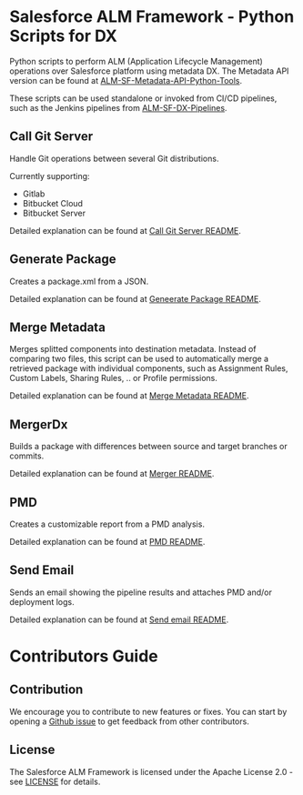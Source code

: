 # Salesforce ALM Framework - Python Scripts for DX

Python scripts to perform ALM (Application Lifecycle Management) operations over Salesforce platform using metadata DX. The Metadata API version can be found at [ALM-SF-Metadata-API-Python-Tools](https://github.com/Accenture/ALM-SF-Metadata-API-Python-Tools).

These scripts can be used standalone or invoked from CI/CD pipelines, such as the Jenkins pipelines from [ALM-SF-DX-Pipelines](https://github.com/Accenture/ALM-SF-DX-Pipelines).

## Call Git Server

Handle Git operations between several Git distributions.

Currently supporting:
- Gitlab
- Bitbucket Cloud 
- Bitbucket Server

Detailed explanation can be found at [Call Git Server README](/callGitServer/README.md).

## Generate Package

Creates a package.xml from a JSON.

Detailed explanation can be found at [Geneerate Package README](/generatePackage/README.md).

## Merge Metadata

Merges splitted components into destination metadata. Instead of comparing two files, this script can be used to automatically merge a retrieved package with individual components, such as Assignment Rules, Custom Labels, Sharing Rules, .. or Profile permissions.

Detailed explanation can be found at [Merge Metadata README](/mergeMetadata/README.md).

## MergerDx

Builds a package with differences between source and target branches or commits.

Detailed explanation can be found at [Merger README](/merger/README.md).

## PMD

Creates a customizable report from a PMD analysis.

Detailed explanation can be found at [PMD README](/pmd/README.md).

## Send Email

Sends an email showing the pipeline results and attaches PMD and/or deployment logs.

Detailed explanation can be found at [Send email README](/sendemail/README.md).

# Contributors Guide

## Contribution

We encourage you to contribute to new features or fixes. You can start by opening a
[Github issue](https://github.com/Accenture/ALM-SF-DX-Python-Tools/issues) to get feedback from other contributors.

## License

The Salesforce ALM Framework is licensed under the Apache License 2.0 - see [LICENSE](LICENSE) for details.
